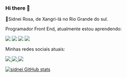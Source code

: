 ### Hi there 👋

:speech_balloon:Sidnei Rosa, de Xangri-lá no Rio Grande do sul. 
<br>
<p>Programador Front End, atualmente estou aprendendo:</p>
<img src="https://img.shields.io/badge/HTML5-E34F26?style=for-the-badge&logo=html5&logoColor=white"/>
<img src="https://img.shields.io/badge/CSS-239120?&style=for-the-badge&logo=css3&logoColor=white"/>
<img src="https://img.shields.io/badge/JavaScript-323330?style=for-the-badge&logo=javascript&logoColor=F7DF1E"/>
<img src="https://img.shields.io/badge/React-20232A?style=for-the-badge&logo=react&logoColor=61DAFB"/>
<br>
<p>Minhas redes sociais atuais:</p>
<a href="https://www.facebook.com/sidnei.rosa"> <img src="https://img.shields.io/badge/Facebook-1877F2?style=for-the-badge&logo=facebook&logoColor=white"</a>
<a href="https://www.instagram.com/sidroose/"> <img src="https://img.shields.io/badge/Instagram-E4405F?style=for-the-badge&logo=instagram&logoColor=white"</a>
<img src="https://img.shields.io/badge/LinkedIn-0077B5?style=for-the-badge&logo=linkedin&logoColor=white">
<br>

  
[![sidnei GitHub stats](https://github-readme-stats.vercel.app/api?username=sidneicodeeks)](https://github.com/anuraghazra/github-readme-stats)
